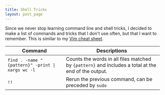 ```yaml
---
title: Shell Tricks
layout: post_page
---
```

Since we never stop learning command line and shell tricks, I decided to make a
list of commands and tricks that I don't use often, but that I want to
remember. This is similar to my [Vim cheat sheet](vim-cheat-sheet.html).

<table>
    <thead>
        <tr><th>Command</th><th>Descriptions</th></tr>
    </thead>
    <tbody>
        <tr>
            <td><code>find . -name "{pattern}" -print | xargs wc -l</code></td>
            <td>Counts the words in all files matched by <code>{pattern}</code>
            and includes a total at the end of the output.</td>
        </tr>
        <tr>
            <td><code>!!</code></td>
            <td>Rerun the previous command, can be preceded by
            <code>sudo</code></td>
        </tr>
    </tbody>
</table>
